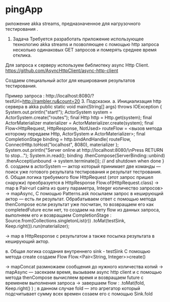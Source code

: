 # pingApp
риложение akka streams, предназначенное для нагрузочного тестирования .
1. Задача
Требуется разработать приложение использующее технологию akka streams и позволяющее с помощью http запроса несколько одинаковых GET запросов и померять среднее время отклика.

Для запроса к серверу используем библиотеку async Http Client.
https://github.com/AsyncHttpClient/async-http-client

Создаем специальный actor для кеширования результатов тестирования.

Пример запроса :
http://localhost:8080/?testUrl=http://rambler.ru&count=20
3. Подcказки.
а. Инициализация http сервера в akka
public static void main(String[] args) throws IOException {
    System.out.println("start!");
    ActorSystem system = ActorSystem.create("routes");
    final Http http = Http.get(system);
    final ActorMaterializer materializer = ActorMaterializer.create(system);
    final Flow<HttpRequest, HttpResponse, NotUsed> routeFlow = <вызов метода которому передаем Http, ActorSystem и ActorMaterializer>;
    final CompletionStage<ServerBinding> binding = http.bindAndHandle(
            routeFlow,
            ConnectHttp.toHost("localhost", 8080),
            materializer
    );
    System.out.println("Server online at http://localhost:8080/\nPress RETURN to stop...");
    System.in.read();
    binding
            .thenCompose(ServerBinding::unbind)
            .thenAccept(unbound -> system.terminate()); // and shutdown when done
}
б. создаем в actorSystem — актор который принимает две команды — поиск уже готового результата тестирования и результат тестрования.
б. Общая логика требуемого flow
HttpRequest (этот запрос пришел снаружи) преобразуется в HttpResponse
 Flow.of(HttpRequest.class)
→ map в Pair<url сайта из query параметра, Integer количество запросов>
→ mapAsync, 
С помощью Patterns.ask посылаем запрос в кеширующий актор — есть ли результат. Обрабатываем ответ с помощью метода thenCompose
если результат уже посчитан, то возвращаем его как completedFuture
если нет, то создаем на лету flow из данных запроса, выполняем его и возвращаем СompletionStage<Long> :
Source.from(Collections.singletonList(r))
.toMat(testSink, Keep.right()).run(materializer);

→ map в HttpResponse с результатом а также посылка результата в кеширующий актор.

в. Общая логика создания внутреннего sink -  testSink
C помощью метода create создаем Flow
Flow.<Pair<String, Integer>>create()

→  mapConcat размножаем сообщения до нужного количества копий
→  mapAsync — засекаем время, вызываем async http client и с помощью метода thenCompose вычисляем время и возвращаем future с временем выполнения запроса
→  завершаем flow : .toMat(fold, Keep.right() ) ;
в данном случае fold — это агрегатор который подсчитывает сумму всех времен созаем его с помощью Sink.fold
